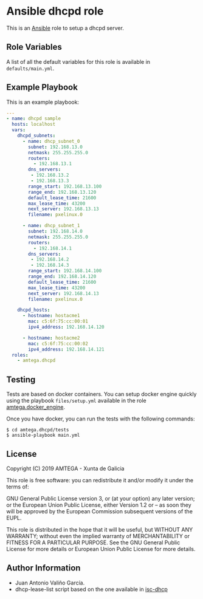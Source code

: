 # Ansible dhcpd role

This is an [Ansible](http://www.ansible.com) role to setup a dhcpd server.

## Role Variables

A list of all the default variables for this role is available in `defaults/main.yml`.

## Example Playbook

This is an example playbook:

```yaml
---
- name: dhcpd sample
  hosts: localhost  
  vars:
    dhcpd_subnets:
      - name: dhcp_subnet_0
        subnet: 192.168.13.0
        netmask: 255.255.255.0
        routers:
          - 192.168.13.1
        dns_servers:
         - 192.168.13.2
         - 192.168.13.3
        range_start: 192.168.13.100
        range_end: 192.168.13.120
        default_lease_time: 21600
        max_lease_time: 43200
        next_server: 192.168.13.13
        filename: pxelinux.0

      - name: dhcp_subnet_1
        subnet: 192.168.14.0
        netmask: 255.255.255.0
        routers:
          - 192.168.14.1
        dns_servers:
         - 192.168.14.2
         - 192.168.14.3
        range_start: 192.168.14.100
        range_end: 192.168.14.120
        default_lease_time: 21600
        max_lease_time: 43200
        next_server: 192.168.14.13
        filename: pxelinux.0

    dhcpd_hosts:
      - hostname: hostacme1
        mac: c5:6f:75:cc:00:01
        ipv4_address: 192.168.14.120

      - hostname: hostacme2
        mac: c5:6f:75:cc:00:02
        ipv4_address: 192.168.14.121
  roles:
    - amtega.dhcpd
```

## Testing

Tests are based on docker containers. You can setup docker engine quickly using the playbook `files/setup.yml` available in the role [amtega.docker_engine](https://galaxy.ansible.com/amtega/docker_engine).

Once you have docker, you can run the tests with the following commands:

```shell
$ cd amtega.dhcpd/tests
$ ansible-playbook main.yml
```

## License

Copyright (C) 2019 AMTEGA - Xunta de Galicia

This role is free software: you can redistribute it and/or modify it under the terms of:

GNU General Public License version 3, or (at your option) any later version; or the European Union Public License, either Version 1.2 or – as soon they will be approved by the European Commission ­subsequent versions of the EUPL.

This role is distributed in the hope that it will be useful, but WITHOUT ANY WARRANTY; without even the implied warranty of MERCHANTABILITY or FITNESS FOR A PARTICULAR PURPOSE.  See the GNU General Public License for more details or European Union Public License for more details.

## Author Information

- Juan Antonio Valiño García.
- dhcp-lease-list script based on the one available in [isc-dhcp](https://sources.debian.org/src/isc-dhcp)
